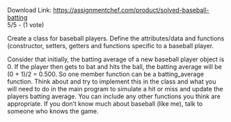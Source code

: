 Download Link: https://assignmentchef.com/product/solved-baseball-batting
<br>
5/5 - (1 vote)

Create a class for baseball players. Define the attributes/data and functions (constructor, setters, getters and functions specific to a baseball player.



Consider that initially, the batting average of a new baseball player object is 0. If the player then gets to bat and hits the ball, the batting average will be (0 + 1)/2 = 0.500. So one member function can be a batting_average function. Think about and try to implement this in the class and what you will need to do in the main program to simulate a hit or miss and update the players batting average. You can include any other functions you think are appropriate. If you don’t know much about baseball (like me), talk to someone who knows the game.